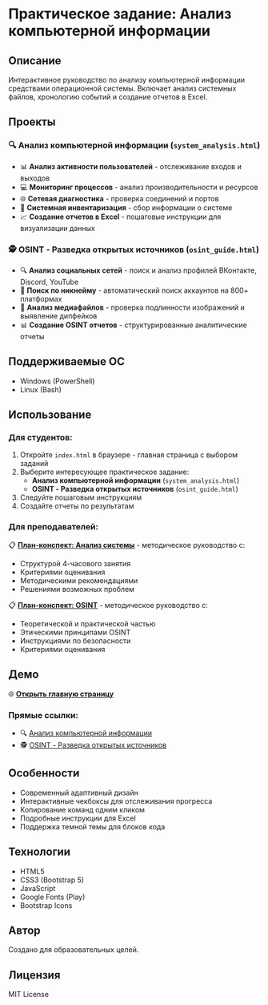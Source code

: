 # Практическое задание: Анализ компьютерной информации

## Описание

Интерактивное руководство по анализу компьютерной информации средствами операционной системы. Включает анализ системных файлов, хронологию событий и создание отчетов в Excel.

## Проекты

### 🔍 **Анализ компьютерной информации** (`system_analysis.html`)
- 📊 **Анализ активности пользователей** - отслеживание входов и выходов
- 💻 **Мониторинг процессов** - анализ производительности и ресурсов
- 🌐 **Сетевая диагностика** - проверка соединений и портов
- 🔧 **Системная инвентаризация** - сбор информации о системе
- 📈 **Создание отчетов в Excel** - пошаговые инструкции для визуализации данных

### 🕵️ **OSINT - Разведка открытых источников** (`osint_guide.html`)
- 🔍 **Анализ социальных сетей** - поиск и анализ профилей ВКонтакте, Discord, YouTube
- 👤 **Поиск по никнейму** - автоматический поиск аккаунтов на 800+ платформах
- 📸 **Анализ медиафайлов** - проверка подлинности изображений и выявление дипфейков
- 📊 **Создание OSINT отчетов** - структурированные аналитические отчеты

## Поддерживаемые ОС

- Windows (PowerShell)
- Linux (Bash)

## Использование

### Для студентов:
1. Откройте `index.html` в браузере - главная страница с выбором заданий
2. Выберите интересующее практическое задание:
   - **Анализ компьютерной информации** (`system_analysis.html`)
   - **OSINT - Разведка открытых источников** (`osint_guide.html`)
3. Следуйте пошаговым инструкциям
4. Создайте отчеты по результатам

### Для преподавателей:
📋 **[План-конспект: Анализ системы](teacher_guide.md)** - методическое руководство с:
- Структурой 4-часового занятия
- Критериями оценивания
- Методическими рекомендациями
- Решениями возможных проблем

📋 **[План-конспект: OSINT](osint_teacher_guide.md)** - методическое руководство с:
- Теоретической и практической частью
- Этическими принципами OSINT
- Инструкциями по безопасности
- Критериями оценивания

## Демо

🌐 **[Открыть главную страницу](https://your-username.github.io/system-analysis-guide/)**

### Прямые ссылки:
- 🔍 [Анализ компьютерной информации](https://your-username.github.io/system-analysis-guide/system_analysis.html)
- 🕵️ [OSINT - Разведка открытых источников](https://your-username.github.io/system-analysis-guide/osint_guide.html)

## Особенности

- Современный адаптивный дизайн
- Интерактивные чекбоксы для отслеживания прогресса
- Копирование команд одним кликом
- Подробные инструкции для Excel
- Поддержка темной темы для блоков кода

## Технологии

- HTML5
- CSS3 (Bootstrap 5)
- JavaScript
- Google Fonts (Play)
- Bootstrap Icons

## Автор

Создано для образовательных целей.

## Лицензия

MIT License 
